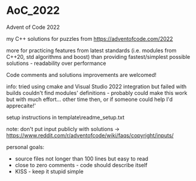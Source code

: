 # AoC_2022

Advent of Code 2022

my C++ solutions for puzzles from https://adventofcode.com/2022

more for practicing features from latest standards (i.e. modules from C++20, std algorithms and boost) than providing fastest/simplest possible solutions - readability over performance

Code comments and solutions improvements are welcomed!

info: tried using cmake and Visual Studio 2022 integration but failed with builds couldn't find modules' definitions - probably could make this work but with much effort... other time then, or if someone could help I'd apprecaite!'

setup instructions in template\\readme_setup.txt

note: don't put input publicly with solutions -> https://www.reddit.com/r/adventofcode/wiki/faqs/copyright/inputs/

personal goals:

* source files not longer than 100 lines but easy to read
* close to zero comments - code should describe itself
* KISS - keep it stupid simple